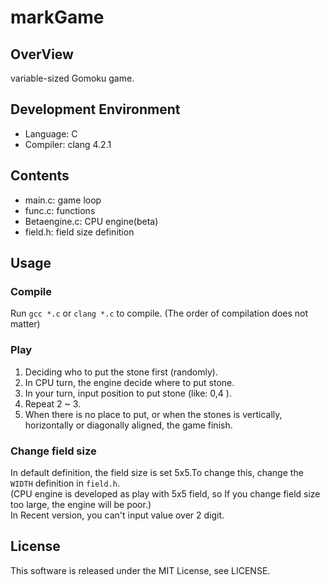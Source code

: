 # markGame

## OverView
variable-sized Gomoku game.

## Development Environment
 * Language: C
 * Compiler: clang 4.2.1

## Contents
 * main.c: game loop
 * func.c: functions
 * Betaengine.c: CPU engine(beta)
 * field.h: field size definition

## Usage
### Compile
Run `gcc *.c` or `clang *.c` to compile.
(The order of compilation does not matter)

### Play
 1. Deciding who to put the stone first (randomly).
 2. In CPU turn, the engine decide where to put stone.
 3. In your turn, input position to put stone (like: 0,4 ).
 4. Repeat 2 ~ 3.
 5. When there is no place to put, or when the stones is vertically, horizontally or diagonally aligned, the game finish.

### Change field size
In default definition, the field size is set 5x5.To change this, change the `WIDTH` definition in `field.h`.  
(CPU engine is developed as play with 5x5 field, so If you change field size too large, the engine will be poor.)  
In Recent version, you can't input value over 2 digit.  

## License
This software is released under the MIT License, see LICENSE.